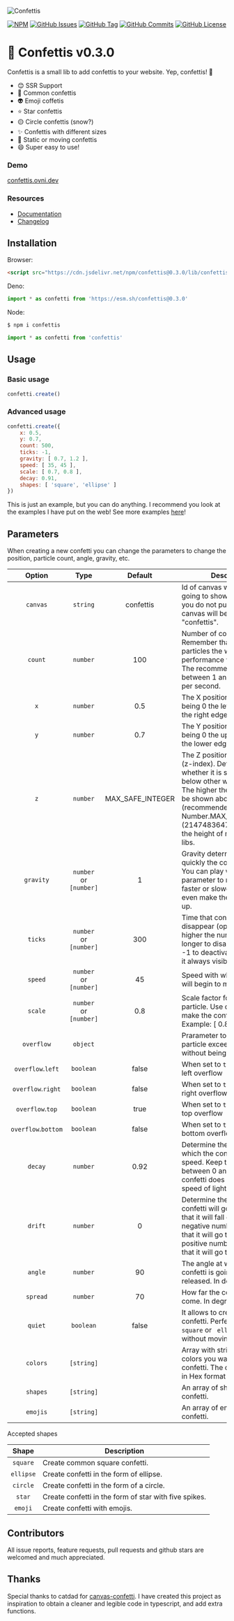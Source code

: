 ![Confettis](https://i.imgur.com/oXnRs6s.png)

[![NPM](https://img.shields.io/npm/v/confettis.svg)](https://www.npmjs.com/package/confettis)
[![GitHub Issues](https://img.shields.io/github/issues/ovniroto/confettis)](https://github.com/ovniroto/confettis/issues)
[![GitHub Tag](https://img.shields.io/github/tag/ovniroto/confettis.svg)](https://github.com/ovniroto/confettis/tags)
[![GitHub Commits](https://img.shields.io/github/commit-activity/t/ovniroto/confettis)](https://github.com/ovniroto/confettis/commits/main/)
[![GitHub License](https://img.shields.io/github/license/ovniroto/confettis)](https://github.com/ovniroto/confettis/blob/main/LICENSE)

# 🎉 Confettis v0.3.0

Confettis is a small lib to add confettis to your website. Yep, confettis! 🎉

* 😊 SSR Support
* 🎉 Common confettis
* 👽 Emoji coffetis
* ⭐️ Star confettis
* 🟡 Circle confettis (snow?)
* ✨ Confettis with different sizes
* 🗿 Static or moving confettis
* 😄 Super easy to use!

### Demo
[confettis.ovni.dev](https://confettis.ovni.dev)

### Resources
- [Documentation](https://confettis.ovni.dev/docs)
- [Changelog](https://github.com/ovniroto/confettis/blob/main/CHANGELOG.md)

## Installation

Browser:
```html
<script src="https://cdn.jsdelivr.net/npm/confettis@0.3.0/lib/confettis.min.js"></script>
```

Deno:
```js
import * as confetti from 'https://esm.sh/confettis@0.3.0'
```

Node:
```sh
$ npm i confettis
```
```js
import * as confetti from 'confettis'
```

## Usage

### Basic usage
```js
confetti.create()
```

### Advanced usage
```js
confetti.create({
    x: 0.5,
    y: 0.7,
    count: 500,
    ticks: -1,
    gravity: [ 0.7, 1.2 ],
    speed: [ 35, 45 ],
    scale: [ 0.7, 0.8 ],
    decay: 0.91,
    shapes: [ 'square', 'ellipse' ]
})
```

This is just an example, but you can do anything. I recommend you look at the examples I have put on the web! See more examples [here](https://confettis.ovni.dev)!

## Parameters

When creating a new confetti you can change the parameters to change the position, particle count, angle, gravity, etc.

| Option | Type | Default | Description |
| :---: | :---: | :---: | --- |
| `canvas` | `string` | confettis | Id of canvas where you are going to show the confetti. If you do not put anything, a canvas will be created with id "confettis". |
| `count` | `number` | 100 | Number of confetti to launch. Remember that the more particles the web performance will be worse. The recommended is between 1 and 300 particles per second. |
| `x` | `number` | 0.5 | The X position is horizontal, being 0 the left edge and 1 the right edge. |
| `y` | `number` | 0.7 | The Y position is vertical, being 0 the upper edge and 1 the lower edge. |
| `z` | `number` | MAX_SAFE_INTEGER | The Z position on the page (z-index). Determine whether it is shown above or below other web elements. The higher the number, it will be shown above all (recommended). Default is Number.MAX_SAFE_INTEGER (2147483647) to overcome the height of most popular UI libs. |
| `gravity` | `number` or `[number]` | 1 | Gravity determine how quickly the confetti will fall. You can play with this parameter to make it fall faster or slower, and you can even make the confetti rise up. |
| `ticks` | `number` or `[number]` | 300 | Time that confetti will take to disappear (opacity). The higher the number, it will take longer to disappear. Put it in -1 to deactivate it and make it always visible. |
| `speed` | `number` or `[number]` | 45 | Speed with which the confetti will begin to move. |
| `scale` | `number` or `[number]` | 0.8 | Scale factor for each confetti particle. Use decimals to make the confetti smaller. Example: [ 0.8, 1, 1.3 ] |
| `overflow` | `object` |  | Prarameter to allow confetti particle exceed the canvas without being deleted |
| `overflow`.`left` | `boolean` | false | When set to `true` allows the left overflow |
| `overflow`.`right` | `boolean` | false | When set to `true` allows the right overflow |
| `overflow`.`top` | `boolean` | true | When set to `true` allows the top overflow |
| `overflow`.`bottom` | `boolean` | false | When set to `true` allows the bottom overflow |
| `decay` | `number` | 0.92 | Determine the speed with which the confetti will lose speed. Keep this number between 0 and 1 so that the confetti does not go to the speed of light. |
| `drift` | `number` | 0 | Determine the side where the confetti will go. 0 indicates that it will fall down. A negative number indicates that it will go to the left, and a positive number indicates that it will go to the right. |
| `angle` | `number` | 90 | The angle at which the confetti is going to be released. In degrees (0-360) |
| `spread` | `number` | 70 | How far the confetti can come. In degrees (0-360) |
| `quiet` | `boolean` | false | It allows to create static confetti. Perfect if you want `square` or ` ellipse` confetti without moving when falling. |
| `colors` | `[string]` |  | Array with strings of the colors you want to show the confetti. The colors must be in Hex format (#ffffff). |
| `shapes` | `[string]` |  | An array of shapes for the confetti. |
| `emojis` | `[string]` |  | An array of emojis for the confetti. |


Accepted shapes

| Shape | Description |
| :---: | --- |
| `square` | Create common square confetti. |
| `ellipse` | Create confetti in the form of ellipse. |
| `circle` | Create confetti in the form of a circle. |
| `star` | Create confetti in the form of star with five spikes. |
| `emoji` | Create confetti with emojis. |


## Contributors
All issue reports, feature requests, pull requests and github stars are welcomed and much appreciated.

## Thanks
Special thanks to catdad for [canvas-confetti](https://github.com/catdad/canvas-confetti). I have created this project as inspiration to obtain a cleaner and legible code in typescript, and add extra functions.